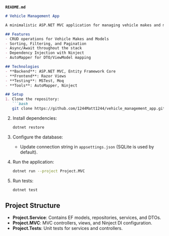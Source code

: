 **`README.md`**
```markdown
# Vehicle Management App

A minimalistic ASP.NET MVC application for managing vehicle makes and models.

## Features
- CRUD operations for Vehicle Makes and Models
- Sorting, Filtering, and Pagination
- Async/Await throughout the stack
- Dependency Injection with Ninject
- AutoMapper for DTO/ViewModel mapping

## Technologies
- **Backend**: ASP.NET MVC, Entity Framework Core
- **Frontend**: Razor Views
- **Testing**: MSTest, Moq
- **Tools**: AutoMapper, Ninject

## Setup
1. Clone the repository:
   ```bash
   git clone https://github.com/1244Matt1244/vehicle_management_app.git
   ```

2. Install dependencies:
   ```bash
   dotnet restore
   ```

3. Configure the database:
   - Update connection string in `appsettings.json` (SQLite is used by default).

4. Run the application:
   ```bash
   dotnet run --project Project.MVC
   ```

5. Run tests:
   ```bash
   dotnet test
   ```

## Project Structure
- **Project.Service**: Contains EF models, repositories, services, and DTOs.
- **Project.MVC**: MVC controllers, views, and Ninject DI configuration.
- **Project.Tests**: Unit tests for services and controllers.
```